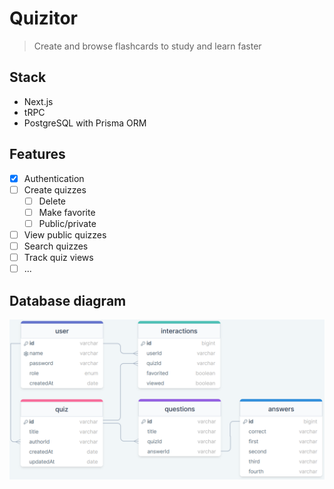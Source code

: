 # Quizitor

> Create and browse flashcards to study and learn faster

## Stack

- Next.js
- tRPC
- PostgreSQL with Prisma ORM

## Features

- [x] Authentication
- [ ] Create quizzes
  - [ ] Delete
  - [ ] Make favorite
  - [ ] Public/private
- [ ] View public quizzes
- [ ] Search quizzes
- [ ] Track quiz views
- [ ] ...

## Database diagram

![Db diagram](db_diagram.png)
